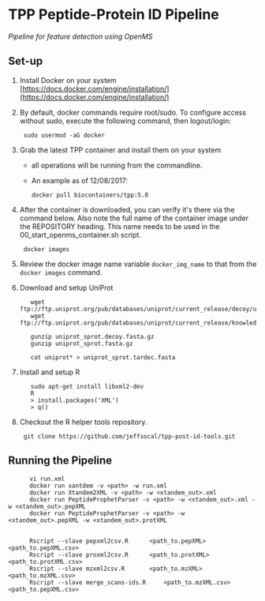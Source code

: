 # TPP Peptide-Protein ID Pipeline

*Pipeline for feature detection using OpenMS*

## Set-up

1. Install Docker on your system
        [https://docs.docker.com/engine/installation/](https://docs.docker.com/engine/installation/)

2. By default, docker commands require root/sudo.  To configure access without sudo, execute the following command, then logout/login:

        sudo usermod -aG docker

3. Grab the latest TPP container and install them on your system    
    - all operations will be running from the commandline.  
    - An example as of 12/08/2017:

          docker pull biocontainers/tpp:5.0


4. After the container is downloaded, you can verify it's there via the command below.  Also note the full name of the container image under the REPOSITORY heading.  This name needs to be used in the 00_start_openms_container.sh script.

        docker images

5. Review the docker image name variable ```docker_img_name``` to that from the ```docker images``` command.


6. Download and setup UniProt

          wget ftp://ftp.uniprot.org/pub/databases/uniprot/current_release/decoy/uniprot_sprot.decoy.fasta.gz
          wget ftp://ftp.uniprot.org/pub/databases/uniprot/current_release/knowledgebase/complete/uniprot_sprot.fasta.gz

          gunzip uniprot_sprot.decoy.fasta.gz
          gunzip uniprot_sprot.fasta.gz

          cat uniprot* > uniprot_sprot.tardec.fasta

 
7. Install and setup R

          sudo apt-get install libxml2-dev  
          R
          > install.packages('XML')
          > q()

8. Checkout the R helper tools repository.

        git clone https://github.com/jeffsocal/tpp-post-id-tools.git


## Running the Pipeline

          vi run.xml
          docker run xantdem -v <path> -w run.xml 
          docker run Xtandem2XML -v <path> -w <xtandem_out>.xml 
          docker run PeptideProphetParser -v <path> -w <xtandem_out>.xml -w <xtandem_out>.pepXML
          docker run PeptideProphetParser -v <path> -w <xtandem_out>.pepXML -w <xtandem_out>.protXML


          Rscript --slave pepxml2csv.R 		<path_to.pepXML> 	<path_to.pepXML.csv>
          Rscript --slave proxml2csv.R 		<path_to.protXML> 	<path_to.protXML.csv>
          Rscript --slave mzxml2csv.R 		<path_to.mzXML> 	<path_to.mzXML.csv>
          Rscript --slave merge_scans-ids.R 	<path_to.mzXML.csv> <path_to.pepXML.csv>

